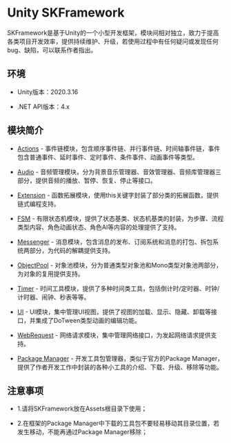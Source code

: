 # Unity SKFramework

SKFramework是基于Unity的一个小型开发框架，模块间相对独立，致力于提高各类项目开发效率，提供持续维护、升级，若使用过程中有任何疑问或发现任何bug、缺陷，可以联系作者指出。

## 环境

- Unity版本：2020.3.16

- .NET API版本：4.x

## 模块简介

- [Actions](https://coderz.blog.csdn.net/) - 事件链模块，包含顺序事件链、并行事件链、时间轴事件链，事件包含普通事件、延时事件、定时事件、条件事件、动画事件等类型。

- [Audio](https://coderz.blog.csdn.net/) - 音频管理模块，分为背景音乐管理器、音效管理器、音频库管理器三部分，提供音频的播放、暂停、恢复、停止等接口。

- [Extension](https://coderz.blog.csdn.net/) - 函数拓展模块，使用this关键字封装了部分类的拓展函数，提供链式编程支持。

- [FSM](https://coderz.blog.csdn.net/) - 有限状态机模块，提供了状态基类、状态机基类的封装，为步骤、流程类型内容、角色动画状态、角色AI等内容的处理提供了支持。

- [Messenger](https://coderz.blog.csdn.net/) - 消息模块，包含消息的发布、订阅系统和消息的打包、拆包系统两部分，为代码的解耦提供支持。

- [ObjectPool](https://coderz.blog.csdn.net/) - 对象池模块，分为普通类型对象池和Mono类型对象池两部分，为对象的复用提供支持。

- [Timer](https://coderz.blog.csdn.net/) - 时间工具模块，提供了多种时间类工具，包括倒计时/定时器、时钟/计时器、闹钟、秒表等等。

- [UI](https://coderz.blog.csdn.net/) - UI模块，集中管理UI视图，提供了视图的加载、显示、隐藏、卸载等接口，并集成了DoTween类型动画的编辑功能。

- [WebRequest](https://coderz.blog.csdn.net/) - 网络请求模块，集中管理网络接口，为发起网络请求提供支持。

- [Package Manager](https://coderz.blog.csdn.net/) - 开发工具包管理器，类似于官方的Package Manager，提供了作者开发工作中封装的各种小工具的介绍、下载、升级、移除等功能。

## 注意事项

- 1.请将SKFramework放在Assets根目录下使用；

- 2.在框架的Package Manager中下载的工具包不要轻易移动其目录位置，若发生移动，不能再通过Package Manager移除；
